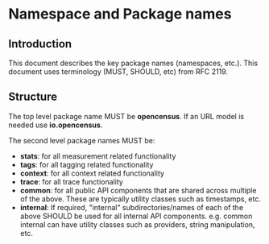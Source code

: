 # Namespace and Package names

## Introduction
This document describes the key package names (namespaces, etc.). This document uses terminology
(MUST, SHOULD, etc) from RFC 2119.

## Structure
The top level package name MUST be **opencensus**. If an URL model is needed use **io.opencensus**.

The second level package names MUST be:
* **stats**: for all measurement related functionality
* **tags**: for all tagging related functionality
* **context**: for all context related functionality
* **trace**: for all trace functionality
* **common**: for all public API components that are shared across multiple of the above. These are
typically utility classes such as timestamps, etc.
* **internal**: If required, "internal" subdirectories/names of each of the above SHOULD be used
for all internal API components. e.g. common internal can have utility classes such as providers,
string manipulation, etc.